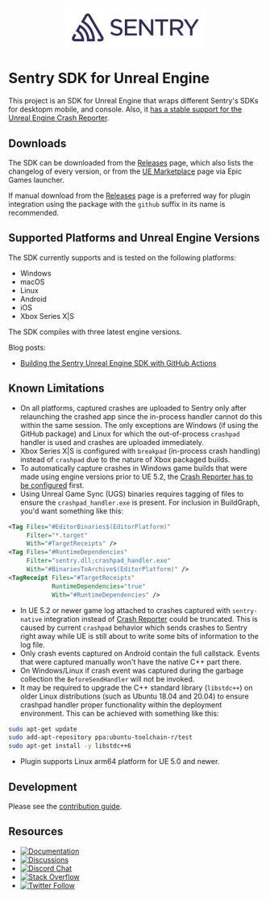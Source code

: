 <p align="center">
  <a href="https://sentry.io" target="_blank" align="left">
    <img src="https://raw.githubusercontent.com/getsentry/sentry-unity/main/.github/sentry-wordmark-dark-400x119.svg" width="280">
  </a>
  <br />
</p>
<p align="center">

Sentry SDK for Unreal Engine
===========

This project is an SDK for Unreal Engine that wraps different Sentry's SDKs for desktopm mobile, and console. Also, it [has a stable support for the Unreal Engine Crash Reporter](https://docs.sentry.io/platforms/unreal/setup-crashreport/).

## Downloads

The SDK can be downloaded from the [Releases] page, which also lists the
changelog of every version, or from the [UE Marketplace] page via Epic Games launcher.

[Releases]: https://github.com/getsentry/sentry-unreal/releases
[UE Marketplace]: https://www.unrealengine.com/marketplace/en-US/product/sentry-01

If manual download from the [Releases] page is a preferred way for plugin integration using the package with the `github` suffix in its name is recommended.

## Supported Platforms and Unreal Engine Versions

The SDK currently supports and is tested on the following platforms:

- Windows
- macOS
- Linux
- Android
- iOS
- Xbox Series X|S

The SDK compiles with three latest engine versions.

Blog posts:

- [Building the Sentry Unreal Engine SDK with GitHub Actions](https://blog.sentry.io/building-the-sentry-unreal-engine-sdk-with-github-actions/)

## Known Limitations

- On all platforms, captured crashes are uploaded to Sentry only after relaunching the crashed app since the in-process handler cannot do this within the same session. The only exceptions are Windows (if using the GitHub package) and Linux for which the out-of-process `crashpad` handler is used and crashes are uploaded immediately.
- Xbox Series X|S is configured with `breakpad` (in-process crash handling) instead of `crashpad` due to the nature of Xbox packaged builds.
- To automatically capture crashes in Windows game builds that were made using engine versions prior to UE 5.2, the [Crash Reporter has to be configured](https://docs.sentry.io/platforms/unreal/setup-crashreport/) first.
- Using Unreal Game Sync (UGS) binaries requires tagging of files to ensure the `crashpad_handler.exe` is present. For inclusion in BuildGraph, you'd want something like this:

```xml
<Tag Files="#EditorBinaries$(EditorPlatform)" 
     Filter="*.target" 
     With="#TargetReceipts" />
<Tag Files="#RuntimeDependencies"
     Filter="sentry.dll;crashpad_handler.exe"
     With="#BinariesToArchive$(EditorPlatform)" />
<TagReceipt Files="#TargetReceipts"
            RuntimeDependencies="true"
            With="#RuntimeDependencies" />
 ```

- In UE 5.2 or newer game log attached to crashes captured with `sentry-native` integration instead of [Crash Reporter](https://docs.sentry.io/platforms/unreal/setup-crashreport/) could be truncated. This is caused by current `crashpad` behavior which sends crashes to Sentry right away while UE is still about to write some bits of information to the log file.
- Only crash events captured on Android contain the full callstack. Events that were captured manually won't have the native C++ part there.
- On Windows/Linux if crash event was captured during the garbage collection the `BeforeSendHandler` will not be invoked.
- It may be required to upgrade the C++ standard library (`libstdc++`) on older Linux distributions (such as Ubuntu 18.04 and 20.04) to ensure crashpad handler proper functionality within the deployment environment. This can be achieved with something like this:

```bash
sudo apt-get update
sudo add-apt-repository ppa:ubuntu-toolchain-r/test
sudo apt-get install -y libstdc++6
```

- Plugin supports Linux arm64 platform for UE 5.0 and newer.

## Development

Please see the [contribution guide](./CONTRIBUTING.md).

## Resources

- [![Documentation](https://img.shields.io/badge/documentation-sentry.io-green.svg)](https://docs.sentry.io/platforms/unreal/)
- [![Discussions](https://img.shields.io/github/discussions/getsentry/sentry-unreal.svg)](https://github.com/getsentry/sentry-unreal/discussions)
- [![Discord Chat](https://img.shields.io/discord/621778831602221064?logo=discord&logoColor=ffffff&color=7389D8)](https://discord.gg/PXa5Apfe7K)  
- [![Stack Overflow](https://img.shields.io/badge/stack%20overflow-sentry-green.svg)](http://stackoverflow.com/questions/tagged/sentry)
- [![Twitter Follow](https://img.shields.io/twitter/follow/getsentry?label=getsentry&style=social)](https://twitter.com/intent/follow?screen_name=getsentry)
